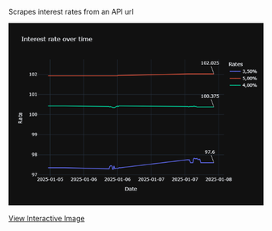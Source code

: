 Scrapes interest rates from an API url

<img src="./data/rates_plotly_dark.png" alt="Rate over time" />

<a href="./data/rates_plotly_dark.html">View Interactive Image</a>
